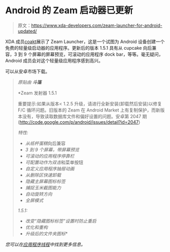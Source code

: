 # Android 的 Zeam 启动器已更新

> 原文：<https://www.xda-developers.com/zeam-launcher-for-android-updated/>

XDA 成员[coakt](http://forum.xda-developers.com/member.php?u=2057367)展示了 Zeam Launcher，这是一个试图为 Android 设备创建一个免费的轻量级启动器的应用程序。更新后的版本 1.5.1 具有从 cupcake 向后兼容，3 到 9 个屏幕的屏幕预览，可滚动的应用程序 dock bar，等等。毫无疑问，Android 成员会对这个轻量级应用程序感到高兴。

可以从安卓市场下载。

> *原贴由* ***斗篷***
> 
>  *Zeam 发射器 1.5.1
> 
> 重要提示:如果从版本< 1.2.5 升级，请进行全新安装(卸载然后安装)以修复 F/C 循环问题。旧版本的 Zeam 在 Android Market 上有复制保护，而新版本没有，导致读取数据库文件和偏好设置的问题。安卓第 2047 期(http://code.google.com/p/android/issues/detail?id=2047)
> 
> *特性:*
> 
> *   *从纸杯蛋糕*向后兼容
> *   *3 到 9 个屏幕，带屏幕预览*
> *   *可滚动的应用程序停靠栏*
> *   *可配置动作为双击*和菜单按钮
> *   *自定义应用程序抽屉动画*
> *   *从删除区快速卸载*
> *   *隐藏主屏幕图标标签*
> *   *捕捉玉米截图能力*
> *   *自动旋转方向*
> *   *全屏模式*
> 
> *1.5.1:*
> 
> *   *改变“隐藏图标标签”设置时防止重启*
> *   *优化和重构*
> *   *升级后的文件夹图标**

 *您可以在[应用程序线程](http://forum.xda-developers.com/showthread.php?t=664149)中找到更多信息。*